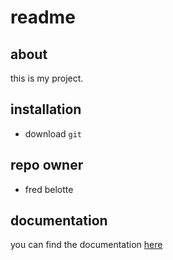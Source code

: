 # readme

## about
this is my project.

## installation
+ download `git`

## repo owner
+ fred belotte

## documentation
you can find the documentation [here](https://github.com/1803-mar12-net/fred-code)
